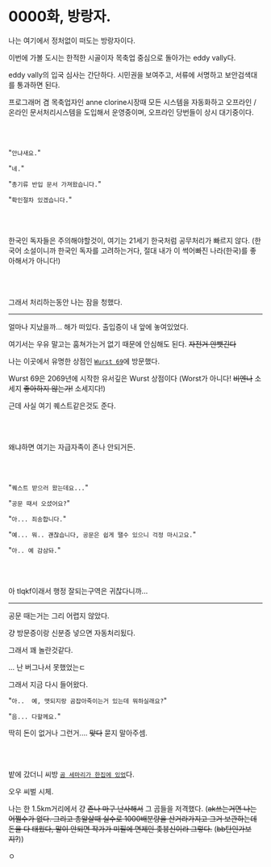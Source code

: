 # 0000화, 방랑자.

나는 여기에서 정처없이 떠도는 방랑자이다.

이번에 가볼 도시는 한적한 시골이자 목축업 중심으로 돌아가는 eddy vally다.

eddy vally의 입국 심사는 간단하다. 시민권을 보여주고, 서류에 서명하고 보안검색대를 통과하면 된다.

프로그래머 겸 목축업자인 anne clorine시장때 모든 시스템을 자동화하고 오프라인 / 온라인 문서처리시스템을 도입해서 운영중이며, 오프라인 당번들이 상시 대기중이다.
  
<br/><br/>
  
"`안냐새요.`"

"`네.`"

"`총기류 반입 문서 가져왔습니다.`"

"`확인절차 있겠습니다.`"
  
<br/><br/>
  
한국인 독자들은 주의해야할것이, 여기는 21세기 한국처럼 공무처리가 빠르지 않다. (한국어 소설이니까 한국인 독자를 고려하는거다, 절대 내가 이 썩어빠진 나라(한국)를 좋아해서가 아니다!)
  
<br/><br/>
  
그래서 처리하는동안 나는 잠을 청했다.

---

얼마나 지났을까... 해가 떠있다.
출입증이 내 앞에 놓여있었다.
  
  
  
여기서는 우유 말고는 훔쳐가는거 없기 때문에 안심해도 된다.
~~자전거 안뺏긴다~~
  
  
  
나는 이곳에서 유명한 상점인 [`Wurst 69`](404)에 방문했다.

Wurst 69은 2069년에 시작한 유서깊은 Wurst 상점이다 (Worst가 아니다! ~~비엔나~~ 소세지 ~~좋아하지 않는가!~~ 소세지다!)

근데 사실 여기 퀘스트같은것도 준다.

  
<br/><br/>
  

왜냐하면 여기는 자급자족이 존나 안되거든.
  
<br/><br/>
  

"`퀘스트 받으러 왔는데요...`"

"`공문 때서 오셨어요?`"

"`아... 죄송합니다.`"

"`예... 뭐.. 괜찮습니다, 공문은 쉽게 땔수 있으니 걱정 마시고요.`"

"`아.. 예 감삼돠.`"

  
<br/><br/>
  

아 tlqkf이래서 행정 잘되는구역은 귀찮다니까...

  
***

  

공문 때는거는 그리 어렵지 않았다.

걍 방문증이랑 신분증 넣으면 자동처리됬다.

그래서 꽤 놀란것같다.

  
  
  

... 난 버그나서 못했었는ㄷ

  
  
  

그래서 지금 다시 들어왔다.

  
  
  
"`아..  예, 맷되지랑 곰잡아죽이는거 있는데 뭐하실래요?`"
  
"`음... 다할께요.`"

딱히 돈이 없거나 그런거.... ~~맞다~~ 묻지 말아주셈.

  
<br/><br/>
  

밭에 갔더니 씨방 [`곰 세마리가 한집에 있었`](404)다.
  
  
  
오우 씨벌 시체.

  
  
  

나는 한 1.5km거리에서 걍 ~~존나 마구 난사해서~~ 그 곰들을 저격했다. (~~ak쓰는거면 나는 어쩔수가 없다. 그리고 총알살때 실수로 1000배분량을 산거라가지고 그거 보관하는데 돈을 다 태웠다, 말이 안되면 작가가 미필에 면제인 좆븅신이라 그렇다.~~ (~~bb탄인가보지?~~))

  
  
  

ㅇ